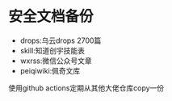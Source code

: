 # 安全文档备份
* drops:乌云drops 2700篇
* skill:知道创宇技能表
* wxrss:微信公众号文章
* peiqiwiki:佩奇文库

使用github actions定期从其他大佬仓库copy一份
